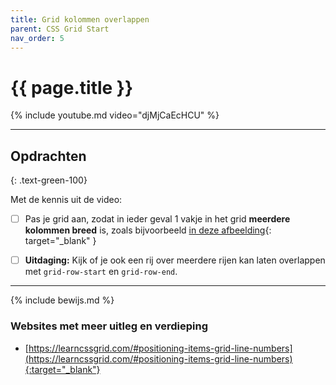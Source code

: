 ```yaml
---
title: Grid kolommen overlappen
parent: CSS Grid Start
nav_order: 5
---
```


# {{ page.title }}

{% include youtube.md video="djMjCaEcHCU" %}

---


## Opdrachten 
{: .text-green-100}

Met de kennis uit de video: 
- [ ] Pas je grid aan, zodat in ieder geval 1 vakje in het grid **meerdere kolommen breed** is, zoals bijvoorbeeld [in deze afbeelding](images/column-span-example.png){: target="_blank" }
- [ ] **Uitdaging:** Kijk of je ook een rij over meerdere rijen kan laten overlappen met `grid-row-start` en `grid-row-end`.



---

{% include bewijs.md %}


### Websites met meer uitleg en verdieping
- [https://learncssgrid.com/#positioning-items-grid-line-numbers](https://learncssgrid.com/#positioning-items-grid-line-numbers){:target="_blank"}


